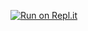 [![Run on Repl.it](https://repl.it/badge/github/yokn/tic_tac_toe)](https://repl.it/github/yokn/tic_tac_toe)